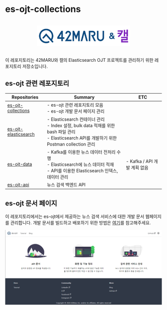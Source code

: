 # es-ojt-collections

<div align="center">
<br>
<picture>
  <source media="(prefers-color-scheme: dark)" srcset="images/42maru-cal-white.png" width=300>
  <source media="(prefers-color-scheme: light)" srcset="images/42maru-cal-color.png" width=300>
  <img alt="42MARU and Cal" src="images/42maru-cal-color.png" width=300>
</picture>
<br><br>
<div align="left">

이 레포지토리는 42MARU와 캘의 Elasticsearch OJT 프로젝트를 관리하기 위한 레포지토리 저장소입니다.

## es-ojt 관련 레포지토리

| Repositories                                                 | Summary                                                      | ETC                          |
| ------------------------------------------------------------ | ------------------------------------------------------------ | ---------------------------- |
| [es-ojt-collections](https://github.com/CalMaru/es-ojt-collections) | - es-ojt 관련 레포지토리 모음<br />- es-ojt 개발 문서 페이지 관리 |                              |
| [es-ojt-elasticsearch](https://github.com/CalMaru/es-ojt-elasticsearch) | - Elasticsearch 컨테이너 관리<br />- Index 설정, bulk data 적재를 위한 bash 파일 관리<br />- Elasticsearch API를 개발하기 위한 Postman collection 관리 |                              |
| [es-ojt-data](https://github.com/CalMaru/es-ojt-data)        | - Kafka를 이용한 뉴스 데이터 전처리 수행<br />- Elasticsearch에 뉴스 데이터 적재<br />- API를 이용한 Elasticsearch 인덱스, 데이터 관리 | - Kafka / API 개발 계획 없음 |
| [es-ojt-api](https://github.com/CalMaru/es-ojt-api)          | 뉴스 검색 백엔드 API                                         |                              |

## es-ojt 문서 페이지

이 레포지토리에서는 es-ojt에서 제공하는 뉴스 검색 서비스에 대한 개발 문서 웹페이지를 관리합니다. 개발 문서를 빌드하고 배포하기 위한 방법은 [여기](docs/README.md)를 참고해주세요.

![](./docs/images/docs.PNG)
